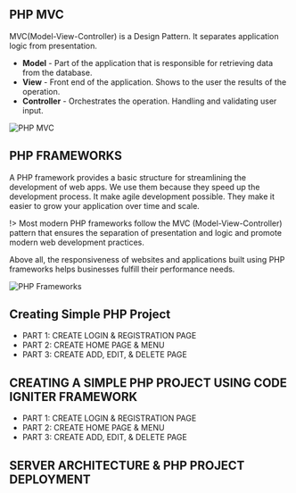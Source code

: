 ## PHP MVC

MVC(Model-View-Controller) is a Design Pattern. It separates application logic from presentation.

- **Model** - Part of the application that is responsible for retrieving data from the database.
- **View** - Front end of the application. Shows to the user the results of the operation.
- **Controller** - Orchestrates the operation. Handling and validating user input.

![PHP MVC](https://helloacm.com/wp-content/uploads/2017/01/model-view-controller-mvc-explained.jpg)

## PHP FRAMEWORKS

A PHP framework provides a basic structure for streamlining the development of web apps. We use them because they speed up the development process. It make agile development possible. They make it easier to grow your application over time and scale.

!> Most modern PHP frameworks follow the MVC (Model-View-Controller) pattern that ensures the separation of presentation and logic and promote modern web development practices.

Above all, the responsiveness of websites and applications built using PHP frameworks helps businesses fulfill their performance needs.

![PHP Frameworks](http://www.seoessence.com/uploads/images/php_frameworks.png)

## Creating Simple PHP Project

- PART 1: CREATE LOGIN & REGISTRATION PAGE   
- PART 2: CREATE HOME PAGE & MENU
- PART 3: CREATE ADD, EDIT, & DELETE PAGE

## CREATING A SIMPLE PHP PROJECT USING CODE IGNITER FRAMEWORK 

- PART 1: CREATE LOGIN & REGISTRATION PAGE
- PART 2: CREATE HOME PAGE & MENU 
- PART 3: CREATE ADD, EDIT, & DELETE PAGE

## SERVER ARCHITECTURE & PHP PROJECT DEPLOYMENT
